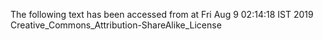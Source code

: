 The following text has been accessed from at Fri Aug 9 02:14:18 IST 2019
Creative_Commons_Attribution-ShareAlike_License
